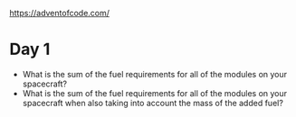 https://adventofcode.com/

# Day 1

* What is the sum of the fuel requirements for all of the modules on your
  spacecraft?
* What is the sum of the fuel requirements for all of the modules on your
  spacecraft when also taking into account the mass of the added fuel?
